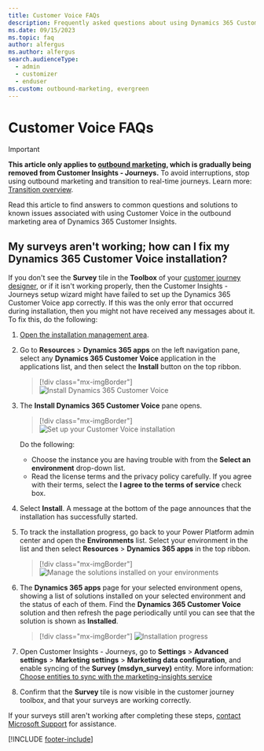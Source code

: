 ```yaml
---
title: Customer Voice FAQs
description: Frequently asked questions about using Dynamics 365 Customer Voice in the outbound marketing area of Dynamics 365 Customer Insights.
ms.date: 09/15/2023
ms.topic: faq
author: alfergus
ms.author: alfergus
search.audienceType: 
  - admin
  - customizer
  - enduser
ms.custom: outbound-marketing, evergreen
---
```


# Customer Voice FAQs

> [!IMPORTANT]
> **This article only applies to [outbound marketing](user-guide.md), which is gradually being removed from Customer Insights - Journeys.** To avoid interruptions, stop using outbound marketing and transition to real-time journeys. Learn more: [Transition overview](transition-overview.md).

Read this article to find answers to common questions and solutions to known issues associated with using Customer Voice in the outbound marketing area of Dynamics 365 Customer Insights.

## My surveys aren't working; how can I fix my Dynamics 365 Customer Voice installation?

If you don't see the **Survey** tile in the **Toolbox** of your [customer journey designer](customer-journeys-create-automated-campaigns.md), or if it isn't working properly, then the Customer Insights - Journeys setup wizard might have failed to set up the Dynamics 365 Customer Voice app correctly. If this was the only error that occurred during installation, then you might not have received any messages about it. To fix this, do the following:
          
1. [Open the installation management area](setup.md).
1. Go to **Resources** > **Dynamics 365 apps** on the left navigation pane, select any **Dynamics 365 Customer Voice** application in the applications list, and then select the **Install** button on the top ribbon.
          
    > [!div class="mx-imgBorder"]
    > ![Install Dynamics 365 Customer Voice](media/admin-cv-manage.png)
          
1. The **Install Dynamics 365 Customer Voice** pane opens.
          
    > [!div class="mx-imgBorder"]
    > ![Set up your Customer Voice installation](media/admin-cv-setup.png)
          
    Do the following:
    - Choose the instance you are having trouble with from the **Select an environment** drop-down list. 
    - Read the license terms and the privacy policy carefully. If you agree with their terms, select the **I agree to the terms of service** check box.
          
1. Select **Install**. A message at the bottom of the page announces that the installation has successfully started.
1. To track the installation progress, go back to your Power Platform admin center and open the **Environments** list. Select your environment in the list and then select **Resources** > **Dynamics 365 apps** in the top ribbon.
          
    > [!div class="mx-imgBorder"]
    > ![Manage the solutions installed on your environments](media/admin-cv-instances.png)
          
1. The **Dynamics 365 apps** page for your selected environment opens, showing a list of solutions installed on your selected environment and the status of each of them. Find the **Dynamics 365 Customer Voice** solution and then refresh the page periodically until you can see that the solution is shown as **Installed**.
          
    > [!div class="mx-imgBorder"]
    > ![Installation progress](media/admin-cv-solutions4.png)
          
1. Open Customer Insights - Journeys, go to **Settings** > **Advanced settings** > **Marketing settings** > **Marketing data configuration**, and enable syncing of the **Survey (msdyn_survey)** entity. More information: [Choose entities to sync with the marketing-insights service](mkt-settings-sync.md)
1. Confirm that the **Survey** tile is now visible in the customer journey toolbox, and that your surveys are working correctly.
          
If your surveys still aren't working after completing these steps, [contact Microsoft Support](/power-platform/admin/get-help-support) for assistance.

[!INCLUDE [footer-include](./includes/footer-banner.md)]

